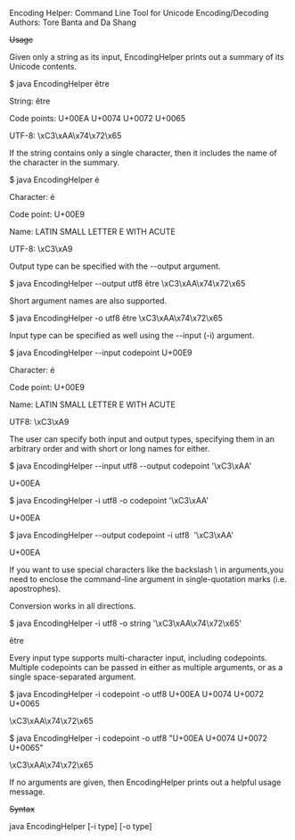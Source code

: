Encoding Helper: Command Line Tool for Unicode Encoding/Decoding
Authors: Tore Banta and Da Shang

  ~~Usage~~

Given only a string as its input, EncodingHelper prints out a summary of its Unicode contents.

$ java EncodingHelper être

String: être

Code points: U+00EA U+0074 U+0072 U+0065 

UTF-8: \xC3\xAA\x74\x72\x65

If the string contains only a single character, then it includes the name of the character in the summary.

$ java EncodingHelper é

Character: é

Code point: U+00E9

Name: LATIN SMALL LETTER E WITH ACUTE

UTF-8: \xC3\xA9

Output type can be specified with the --output argument.

$ java EncodingHelper --output utf8 être
\xC3\xAA\x74\x72\x65



Short argument names are also supported.

$ java EncodingHelper -o utf8 être
\xC3\xAA\x74\x72\x65

Input type can be specified as well using the --input (-i) argument.

$ java EncodingHelper --input codepoint U+00E9

Character: é

Code point: U+00E9

Name: LATIN SMALL LETTER E WITH ACUTE

UTF8: \xC3\xA9



The user can specify both input and output types, specifying them in an arbitrary order and with short or long names for either.

$ java EncodingHelper --input utf8 --output codepoint '\xC3\xAA'

U+00EA

$ java EncodingHelper -i utf8 -o codepoint '\xC3\xAA'

U+00EA

$ java EncodingHelper --output codepoint -i utf8  '\xC3\xAA'

U+00EA

If you want to use special characters like the backslash \ in arguments,you need to enclose the command-line argument in single-quotation marks (i.e. apostrophes).

Conversion works in all directions.

$ java EncodingHelper -i utf8 -o string '\xC3\xAA\x74\x72\x65'

être

Every input type supports multi-character input, including codepoints. Multiple codepoints can be passed in either as multiple arguments, or as a single space-separated argument.

$ java EncodingHelper -i codepoint -o utf8 U+00EA U+0074 U+0072 U+0065

\xC3\xAA\x74\x72\x65

$ java EncodingHelper -i codepoint -o utf8 "U+00EA U+0074 U+0072 U+0065"

\xC3\xAA\x74\x72\x65

If no arguments are given, then EncodingHelper prints out a helpful usage message.

  ~~Syntax~~

java EncodingHelper [-i type] [-o type] <data>